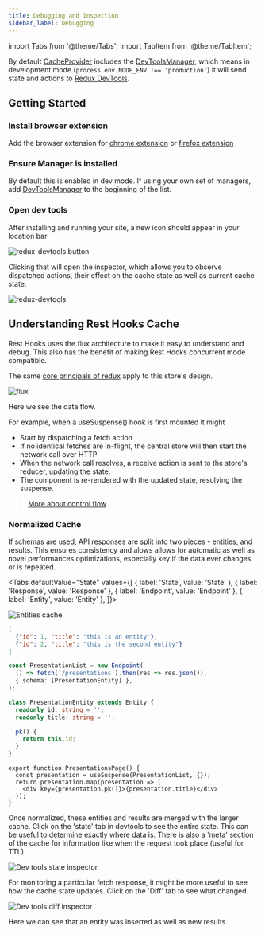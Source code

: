 ```yaml
---
title: Debugging and Inspection
sidebar_label: Debugging
---
```

import Tabs from '@theme/Tabs';
import TabItem from '@theme/TabItem';

By default [CacheProvider](../api/CacheProvider) includes the [DevToolsManager](../api/DevToolsManager),
which means in development mode (`process.env.NODE_ENV !== 'production'`) it will send state and actions
to [Redux DevTools](https://github.com/zalmoxisus/redux-devtools-extension).

## Getting Started

### Install browser extension

Add the browser extension for
[chrome extension](https://chrome.google.com/webstore/detail/redux-devtools/lmhkpmbekcpmknklioeibfkpmmfibljd?hl=en)
or
[firefox extension](https://addons.mozilla.org/en-US/firefox/addon/reduxdevtools/)

### Ensure Manager is installed

By default this is enabled in dev mode. If using your own set of managers, add [DevToolsManager](../api/DevToolsManager)
to the beginning of the list.

### Open dev tools

After installing and running your site, a new icon should appear in your location bar

![redux-devtools button](/img/redux-devtools.png)

Clicking that will open the inspector, which allows you to observe dispatched actions,
their effect on the cache state as well as current cache state.

![redux-devtools](/img/redux-devtool-diff.png)

## Understanding Rest Hooks Cache

Rest Hooks uses the flux architecture to make it easy to understand and debug. This also
has the benefit of making Rest Hooks concurrent mode compatible.

The same [core principals of redux](https://redux.js.org/introduction/core-concepts) apply
to this store's design.

![flux](/img/flux.png)

Here we see the data flow.

For example, when a useSuspense() hook is first mounted it might

- Start by dispatching a fetch action
- If no identical fetches are in-flight, the central store will then start the network call over HTTP
- When the network call resolves, a receive action is sent to the store's reducer, updating the state.
- The component is re-rendered with the updated state, resolving the suspense.

> [More about control flow](../api/Manager#control-flow)

### Normalized Cache

If [schema](/rest/api/schema)s are used, API responses are split into two pieces - entities, and results.
This ensures consistency and alows allows for automatic as well as novel performances optimizations, especially
key if the data ever changes or is repeated.

<Tabs
defaultValue="State"
values={[
{ label: 'State', value: 'State' },
{ label: 'Response', value: 'Response' },
{ label: 'Endpoint', value: 'Endpoint' },
{ label: 'Entity', value: 'Entity' },
]}>
<TabItem value="State">

![Entities cache](/img/entities.png)

</TabItem>
<TabItem value="Response">

```json
[
  {"id": 1, "title": "this is an entity"},
  {"id": 2, "title": "this is the second entity"}
]
```

</TabItem>
<TabItem value="Endpoint">

```typescript
const PresentationList = new Endpoint(
  () => fetch(`/presentations`).then(res => res.json()),
  { schema: [PresentationEntity] },
);
```

</TabItem>
<TabItem value="Entity">

```typescript
class PresentationEntity extends Entity {
  readonly id: string = '';
  readonly title: string = '';

  pk() {
    return this.id;
  }
}
```

</TabItem>
<TabItem value="React">

```tsx
export function PresentationsPage() {
  const presentation = useSuspense(PresentationList, {});
  return presentation.map(presentation => (
    <div key={presentation.pk()}>{presentation.title}</div>
  ));
}
```

</TabItem>
</Tabs>

Once normalized, these entities and results are merged with the larger cache. Click on the 'state'
tab in devtools to see the entire state. This can be useful to determine exactly where data is. There is
also a 'meta' section of the cache for information like when the request took place (useful for TTL).

![Dev tools state inspector](/img/redux-devtools-state.png)

For monitoring a particular fetch response, it might be more useful to see how the cache state updates.
Click on the 'Diff' tab to see what changed.

![Dev tools diff inspector](/img/redux-devtool-diff.png)

Here we can see that an entity was inserted as well as new results.
